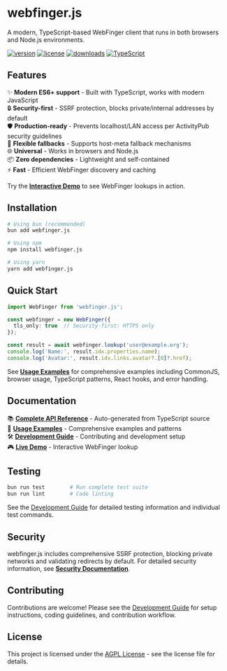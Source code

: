 # webfinger.js

A modern, TypeScript-based WebFinger client that runs in both browsers and Node.js environments.

[![version](https://img.shields.io/npm/v/webfinger.js.svg)](https://www.npmjs.com/package/webfinger.js)
[![license](https://img.shields.io/npm/l/webfinger.js.svg)](https://npmjs.org/package/webfinger.js)
[![downloads](https://img.shields.io/npm/dm/webfinger.js.svg)](https://npmjs.org/package/webfinger.js)
[![TypeScript](https://img.shields.io/badge/TypeScript-Ready-blue.svg)](https://www.typescriptlang.org/)

## Features

✨ **Modern ES6+ support** - Built with TypeScript, works with modern JavaScript  
🔒 **Security-first** - SSRF protection, blocks private/internal addresses by default  
🛡️ **Production-ready** - Prevents localhost/LAN access per ActivityPub security guidelines  
🔄 **Flexible fallbacks** - Supports host-meta fallback mechanisms  
🌐 **Universal** - Works in browsers and Node.js  
📦 **Zero dependencies** - Lightweight and self-contained  
⚡ **Fast** - Efficient WebFinger discovery and caching

Try the **[Interactive Demo](https://silverbucket.github.io/webfinger.js/)** to see WebFinger lookups in action.

## Installation

```bash
# Using bun (recommended)
bun add webfinger.js

# Using npm
npm install webfinger.js

# Using yarn
yarn add webfinger.js
```

## Quick Start

```typescript
import WebFinger from 'webfinger.js';

const webfinger = new WebFinger({
  tls_only: true  // Security-first: HTTPS only
});

const result = await webfinger.lookup('user@example.org');
console.log('Name:', result.idx.properties.name);
console.log('Avatar:', result.idx.links.avatar?.[0]?.href);
```

See **[Usage Examples](docs/EXAMPLES.md)** for comprehensive examples including CommonJS, browser usage, TypeScript patterns, React hooks, and error handling.

## Documentation

📚 **[Complete API Reference](docs/API.md)** - Auto-generated from TypeScript source  
🚀 **[Usage Examples](docs/EXAMPLES.md)** - Comprehensive examples and patterns  
🛠️ **[Development Guide](docs/DEVELOPMENT.md)** - Contributing and development setup  
🎮 **[Live Demo](https://silverbucket.github.io/webfinger.js/)** - Interactive WebFinger lookup

## Testing

```bash
bun run test        # Run complete test suite
bun run lint        # Code linting
```

See the [Development Guide](docs/DEVELOPMENT.md) for detailed testing information and individual test commands.

## Security

webfinger.js includes comprehensive SSRF protection, blocking private networks and validating redirects by default. For detailed security information, see **[Security Documentation](docs/SECURITY.md)**.


## Contributing

Contributions are welcome! Please see the [Development Guide](docs/DEVELOPMENT.md) for setup instructions, coding guidelines, and contribution workflow.

## License

This project is licensed under the [AGPL License](LICENSE) - see the license file for details.
